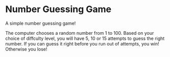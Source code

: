 # Number Guessing Game

A simple number guessing game!

The computer chooses a random number from 1 to 100. Based on your choice of diffculty level, you will have 5, 10 or 15 attempts to guess the right number. If you can guess it right before you run out of attempts, you win! Otherwise you lose!

